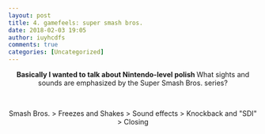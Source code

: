 ```yaml
---
layout: post
title: 4. gamefeels: super smash bros.
date: 2018-02-03 19:05
author: iuyhcdfs
comments: true
categories: [Uncategorized]
---
```

<p style="text-align:center;"><strong>Basically I wanted to talk about Nintendo-level polish
</strong>What sights and sounds are emphasized by the Super Smash Bros. series?</p>
<p style="text-align:center;"><!--more--></p>
&nbsp;
<p style="text-align:center;">Smash Bros. &gt; Freezes and Shakes &gt; Sound effects &gt; Knockback and "SDI" &gt; Closing</p>
<p style="text-align:center;"></p>
